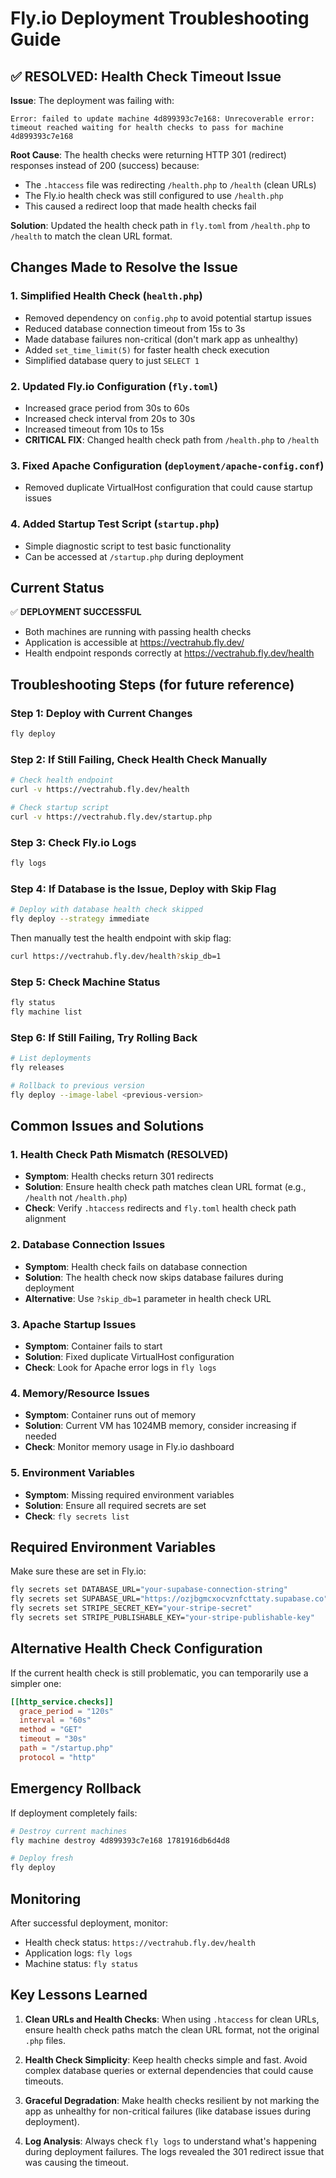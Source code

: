 # Fly.io Deployment Troubleshooting Guide

## ✅ RESOLVED: Health Check Timeout Issue

**Issue**: The deployment was failing with:
```
Error: failed to update machine 4d899393c7e168: Unrecoverable error: timeout reached waiting for health checks to pass for machine 4d899393c7e168
```

**Root Cause**: The health checks were returning HTTP 301 (redirect) responses instead of 200 (success) because:
- The `.htaccess` file was redirecting `/health.php` to `/health` (clean URLs)
- The Fly.io health check was still configured to use `/health.php`
- This caused a redirect loop that made health checks fail

**Solution**: Updated the health check path in `fly.toml` from `/health.php` to `/health` to match the clean URL format.

## Changes Made to Resolve the Issue

### 1. Simplified Health Check (`health.php`)
- Removed dependency on `config.php` to avoid potential startup issues
- Reduced database connection timeout from 15s to 3s
- Made database failures non-critical (don't mark app as unhealthy)
- Added `set_time_limit(5)` for faster health check execution
- Simplified database query to just `SELECT 1`

### 2. Updated Fly.io Configuration (`fly.toml`)
- Increased grace period from 30s to 60s
- Increased check interval from 20s to 30s  
- Increased timeout from 10s to 15s
- **CRITICAL FIX**: Changed health check path from `/health.php` to `/health`

### 3. Fixed Apache Configuration (`deployment/apache-config.conf`)
- Removed duplicate VirtualHost configuration that could cause startup issues

### 4. Added Startup Test Script (`startup.php`)
- Simple diagnostic script to test basic functionality
- Can be accessed at `/startup.php` during deployment

## Current Status

✅ **DEPLOYMENT SUCCESSFUL**
- Both machines are running with passing health checks
- Application is accessible at https://vectrahub.fly.dev/
- Health endpoint responds correctly at https://vectrahub.fly.dev/health

## Troubleshooting Steps (for future reference)

### Step 1: Deploy with Current Changes
```bash
fly deploy
```

### Step 2: If Still Failing, Check Health Check Manually
```bash
# Check health endpoint
curl -v https://vectrahub.fly.dev/health

# Check startup script
curl -v https://vectrahub.fly.dev/startup.php
```

### Step 3: Check Fly.io Logs
```bash
fly logs
```

### Step 4: If Database is the Issue, Deploy with Skip Flag
```bash
# Deploy with database health check skipped
fly deploy --strategy immediate
```

Then manually test the health endpoint with skip flag:
```bash
curl https://vectrahub.fly.dev/health?skip_db=1
```

### Step 5: Check Machine Status
```bash
fly status
fly machine list
```

### Step 6: If Still Failing, Try Rolling Back
```bash
# List deployments
fly releases

# Rollback to previous version
fly deploy --image-label <previous-version>
```

## Common Issues and Solutions

### 1. Health Check Path Mismatch (RESOLVED)
- **Symptom**: Health checks return 301 redirects
- **Solution**: Ensure health check path matches clean URL format (e.g., `/health` not `/health.php`)
- **Check**: Verify `.htaccess` redirects and `fly.toml` health check path alignment

### 2. Database Connection Issues
- **Symptom**: Health check fails on database connection
- **Solution**: The health check now skips database failures during deployment
- **Alternative**: Use `?skip_db=1` parameter in health check URL

### 3. Apache Startup Issues
- **Symptom**: Container fails to start
- **Solution**: Fixed duplicate VirtualHost configuration
- **Check**: Look for Apache error logs in `fly logs`

### 4. Memory/Resource Issues
- **Symptom**: Container runs out of memory
- **Solution**: Current VM has 1024MB memory, consider increasing if needed
- **Check**: Monitor memory usage in Fly.io dashboard

### 5. Environment Variables
- **Symptom**: Missing required environment variables
- **Solution**: Ensure all required secrets are set
- **Check**: `fly secrets list`

## Required Environment Variables
Make sure these are set in Fly.io:
```bash
fly secrets set DATABASE_URL="your-supabase-connection-string"
fly secrets set SUPABASE_URL="https://ozjbgmcxocvznfcttaty.supabase.co"
fly secrets set STRIPE_SECRET_KEY="your-stripe-secret"
fly secrets set STRIPE_PUBLISHABLE_KEY="your-stripe-publishable-key"
```

## Alternative Health Check Configuration
If the current health check is still problematic, you can temporarily use a simpler one:

```toml
[[http_service.checks]]
  grace_period = "120s"
  interval = "60s"
  method = "GET"
  timeout = "30s"
  path = "/startup.php"
  protocol = "http"
```

## Emergency Rollback
If deployment completely fails:
```bash
# Destroy current machines
fly machine destroy 4d899393c7e168 1781916db6d4d8

# Deploy fresh
fly deploy
```

## Monitoring
After successful deployment, monitor:
- Health check status: `https://vectrahub.fly.dev/health`
- Application logs: `fly logs`
- Machine status: `fly status`

## Key Lessons Learned

1. **Clean URLs and Health Checks**: When using `.htaccess` for clean URLs, ensure health check paths match the clean URL format, not the original `.php` files.

2. **Health Check Simplicity**: Keep health checks simple and fast. Avoid complex database queries or external dependencies that could cause timeouts.

3. **Graceful Degradation**: Make health checks resilient by not marking the app as unhealthy for non-critical failures (like database issues during deployment).

4. **Log Analysis**: Always check `fly logs` to understand what's happening during deployment failures. The logs revealed the 301 redirect issue that was causing the timeout. 